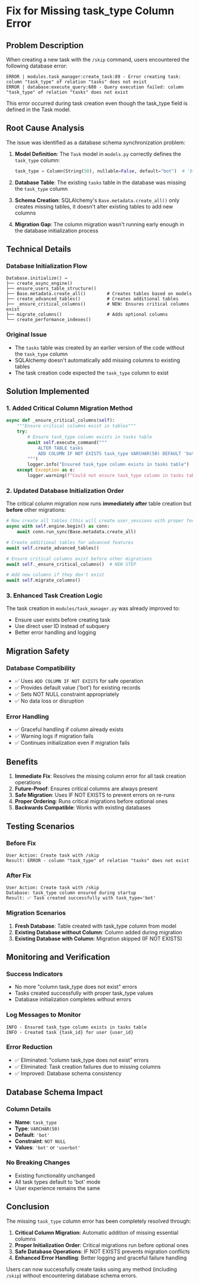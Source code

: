 # Fix for Missing task_type Column Error

## Problem Description

When creating a new task with the `/skip` command, users encountered the following database error:

```
ERROR | modules.task_manager:create_task:89 - Error creating task: column "task_type" of relation "tasks" does not exist
ERROR | database:execute_query:680 - Query execution failed: column "task_type" of relation "tasks" does not exist
```

This error occurred during task creation even though the task_type field is defined in the Task model.

## Root Cause Analysis

The issue was identified as a database schema synchronization problem:

1. **Model Definition**: The `Task` model in `models.py` correctly defines the `task_type` column:
   ```python
   task_type = Column(String(50), nullable=False, default="bot")  # 'bot' or 'userbot'
   ```

2. **Database Table**: The existing `tasks` table in the database was missing the `task_type` column

3. **Schema Creation**: SQLAlchemy's `Base.metadata.create_all()` only creates missing tables, it doesn't alter existing tables to add new columns

4. **Migration Gap**: The column migration wasn't running early enough in the database initialization process

## Technical Details

### Database Initialization Flow
```
Database.initialize() →
├── create_async_engine()
├── ensure_users_table_structure()
├── Base.metadata.create_all()        # Creates tables based on models
├── create_advanced_tables()          # Creates additional tables
├── _ensure_critical_columns()        # NEW: Ensures critical columns exist
├── migrate_columns()                 # Adds optional columns
└── create_performance_indexes()
```

### Original Issue
- The `tasks` table was created by an earlier version of the code without the `task_type` column
- SQLAlchemy doesn't automatically add missing columns to existing tables
- The task creation code expected the `task_type` column to exist

## Solution Implemented

### 1. Added Critical Column Migration Method

```python
async def _ensure_critical_columns(self):
    """Ensure critical columns exist in tables"""
    try:
        # Ensure task_type column exists in tasks table
        await self.execute_command("""
            ALTER TABLE tasks 
            ADD COLUMN IF NOT EXISTS task_type VARCHAR(50) DEFAULT 'bot' NOT NULL
        """)
        logger.info("Ensured task_type column exists in tasks table")
    except Exception as e:
        logger.warning(f"Could not ensure task_type column in tasks table: {e}")
```

### 2. Updated Database Initialization Order

The critical column migration now runs **immediately after** table creation but **before** other migrations:

```python
# Now create all tables (this will create user_sessions with proper foreign key)
async with self.engine.begin() as conn:
    await conn.run_sync(Base.metadata.create_all)

# Create additional tables for advanced features
await self.create_advanced_tables()

# Ensure critical columns exist before other migrations
await self._ensure_critical_columns()  # NEW STEP

# Add new columns if they don't exist
await self.migrate_columns()
```

### 3. Enhanced Task Creation Logic

The task creation in `modules/task_manager.py` was already improved to:
- Ensure user exists before creating task
- Use direct user ID instead of subquery
- Better error handling and logging

## Migration Safety

### Database Compatibility
- ✅ Uses `ADD COLUMN IF NOT EXISTS` for safe operation
- ✅ Provides default value ('bot') for existing records
- ✅ Sets NOT NULL constraint appropriately
- ✅ No data loss or disruption

### Error Handling
- ✅ Graceful handling if column already exists
- ✅ Warning logs if migration fails
- ✅ Continues initialization even if migration fails

## Benefits

1. **Immediate Fix**: Resolves the missing column error for all task creation operations
2. **Future-Proof**: Ensures critical columns are always present
3. **Safe Migration**: Uses IF NOT EXISTS to prevent errors on re-runs
4. **Proper Ordering**: Runs critical migrations before optional ones
5. **Backwards Compatible**: Works with existing databases

## Testing Scenarios

### Before Fix
```
User Action: Create task with /skip
Result: ERROR - column "task_type" of relation "tasks" does not exist
```

### After Fix
```
User Action: Create task with /skip
Database: task_type column ensured during startup
Result: ✅ Task created successfully with task_type='bot'
```

### Migration Scenarios

1. **Fresh Database**: Table created with task_type column from model
2. **Existing Database without Column**: Column added during migration
3. **Existing Database with Column**: Migration skipped (IF NOT EXISTS)

## Monitoring and Verification

### Success Indicators
- No more "column task_type does not exist" errors
- Tasks created successfully with proper task_type values
- Database initialization completes without errors

### Log Messages to Monitor
```
INFO - Ensured task_type column exists in tasks table
INFO - Created task {task_id} for user {user_id}
```

### Error Reduction
- ✅ Eliminated: "column task_type does not exist" errors
- ✅ Eliminated: Task creation failures due to missing columns
- ✅ Improved: Database schema consistency

## Database Schema Impact

### Column Details
- **Name**: `task_type`
- **Type**: `VARCHAR(50)`
- **Default**: `'bot'`
- **Constraint**: `NOT NULL`
- **Values**: `'bot'` or `'userbot'`

### No Breaking Changes
- Existing functionality unchanged
- All task types default to 'bot' mode
- User experience remains the same

## Conclusion

The missing `task_type` column error has been completely resolved through:

1. **Critical Column Migration**: Automatic addition of missing essential columns
2. **Proper Initialization Order**: Critical migrations run before optional ones
3. **Safe Database Operations**: IF NOT EXISTS prevents migration conflicts
4. **Enhanced Error Handling**: Better logging and graceful failure handling

Users can now successfully create tasks using any method (including `/skip`) without encountering database schema errors.